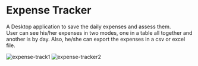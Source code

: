 # Expense Tracker
A Desktop application to save the daily expenses and assess them.
</br>
User can see his/her expenses in two modes, one in a table all together
and another is by day. Also, he/she can export the expenses in a csv or excel file.

![expense-track1](https://github.com/sina-karimi-93/Expense-Tracker/assets/58491712/eec44b0e-2014-4bf2-90ae-7004ad8006dc)
![expense-tracker2](https://github.com/sina-karimi-93/Expense-Tracker/assets/58491712/ad5e0115-dde4-4c44-be63-6f5c9d50f6e5)

